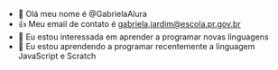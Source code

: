 - 👋 Olá meu nome é @GabrielaAlura
- 👍 Meu email de contato é gabriela.jardim@escola.pr.gov.br
- 👀 Eu estou interessada em aprender a programar novas linguagens
- 🌱 Eu estou aprendendo a programar recentemente a linguagem JavaScript e Scratch 


<!---
GabrielaAlura/GabrielaAlura is a ✨ special ✨ repository because its `README.md` (this file) appears on your GitHub profile.
You can click the Preview link to take a look at your changes.
--->

